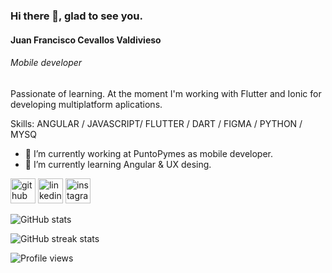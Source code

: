 ### Hi there 👋,  glad to see you.
#### Juan Francisco Cevallos Valdivieso
###### Mobile developer
Passionate of learning. At the moment I'm working with Flutter and Ionic for developing multiplatform aplications.

Skills: ANGULAR / JAVASCRIPT/ FLUTTER / DART / FIGMA / PYTHON / MYSQ

- 🔭 I’m currently working at PuntoPymes as mobile developer. 
- 🌱 I’m currently learning Angular & UX desing. 


[<img src='https://cdn.jsdelivr.net/npm/simple-icons@3.0.1/icons/github.svg' alt='github' height='40'>](https://github.com/JuanFCVAL)  [<img src='https://cdn.jsdelivr.net/npm/simple-icons@3.0.1/icons/linkedin.svg' alt='linkedin' height='40'>](https://www.linkedin.com/in/juanfcval/)  [<img src='https://cdn.jsdelivr.net/npm/simple-icons@3.0.1/icons/instagram.svg' alt='instagram' height='40'>](https://www.instagram.com/juanfceval/)  

![GitHub stats](https://github-readme-stats.vercel.app/api?username=JuanFCVAL&show_icons=true&count_private=true)  

![GitHub streak stats](https://github-readme-streak-stats.herokuapp.com/?user=JuanFCVAL)  

![Profile views](https://gpvc.arturio.dev/JuanFCVAL)  
